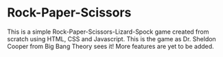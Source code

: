 # Rock-Paper-Scissors
This is a simple Rock-Paper-Scissors-Lizard-Spock game created from scratch using HTML, CSS and Javascript.
This is the game as Dr. Sheldon Cooper from Big Bang Theory sees it!
More features are yet to be added.
